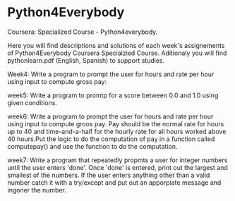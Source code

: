 # Python4Everybody
Coursera: Specialized Course - Python4everybody.

Here you will find descriptions and solutions of each week's assignements of Python4Everybody Coursera Specialzied Course. Aditionaly you will find pythonlearn.pdf (English, Spanish) to support studies.

Week4: Write a program to prompt the user for hours and rate per hour using input to compute gross pay:

week5: Write a program to promtp for a score between 0.0 and 1.0 using given conditions.

week6: Write a program to prompt the user for hours and rate per hour using input to compute groos pay. Pay should be the normal rate for hours up to 40 and time-and-a-half for the hourly rate for all hours worked above 40 hours.Put the logic to do the computation of pay  in a function called computepay() and use the function to do the computation.

week7: Write a program that repeatedly propmts a user for integer numbers until the user enters 'done'. Once 'done' is entered, print out the largest and smallest of the numbers. If the user enters anything other than a valid number catch it with a try/except and put out an apporpiate message and ingoner the number.
